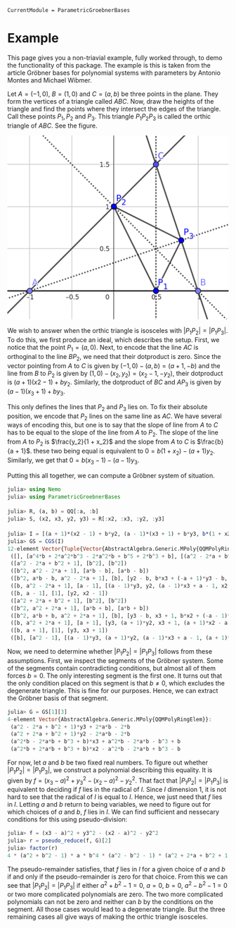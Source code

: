 ```@meta
CurrentModule = ParametricGroebnerBases
```

# Example
This page gives you a non-triavial example, fully worked through, to demo the functionality of this package. The example is this is taken from the article Gröbner bases for polynomial systems with parameters by Antonio Montes and Michael Wibmer.

Let $A = (-1, 0)$, $B = (1, 0)$ and $C = (a, b)$ be three points in the plane. They form the vertices of a triangle called $ABC$. Now, draw the heights of the triangle and find the points where they intersect the edges of the triangle. Call these points $P_1, P_2$ and $P_3$. This triangle $P_1 P_2 P_3$ is called the orthic triangle of $ABC$. See the figure.

![A triangle with its orthic triangle drawn](geogebra_setup.png)

We wish to answer when the orthic triangle is isosceles with $|P_1 P_2| = |P_1 P_3|$. To do this, we first produce an ideal, which describes the setup. First, we notice that the point $P_1 = (a, 0)$. Next, to encode that the line $AC$ is orthoginal to the line $B P_2$, we need that their dotproduct is zero. Since the vector pointing from $A$ to $C$ is given by $(-1, 0) - (a, b) = (a + 1, -b)$ and the line from $B$ to $P_2$ is given by $(1, 0) - (x_2, y_2) = (x_2 - 1, -y_2)$, their dotproduct is $(a + 1)(x2 - 1) + b y_2$. Similarly, the dotproduct of $BC$ and $A P_3$ is given by $(a - 1)(x_3 + 1) + b y_3$.

This only defines the lines that $P_2$ and $P_3$ lies on. To fix their absolute position, we encode that $P_2$ lines on the same line as $AC$. We have several ways of encoding this, but one is to say that the slope of line from $A$ to $C$ has to be equal to the slope of the line from $A$ to $P_2$. The slope of the line from $A$ to $P_2$ is $\frac{y_2}{1 + x_2}$ and the slope from $A$ to $C$ is $\frac{b}{a + 1}$. these two being equal is equivalent to $0 = b(1 + x_2) - (a + 1)y_2$. Similarly, we get that $0 = b(x_3 - 1) - (a - 1)y_3$.

Putting this all together, we can compute a Gröbner system of situation.

```julia
julia> using Nemo
julia> using ParametricGroebnerBases

julia> R, (a, b) = QQ[:a, :b]
julia> S, (x2, x3, y2, y3) = R[:x2, :x3, :y2, :y3]

julia> I = [(a + 1)*(x2 - 1) + b*y2, (a - 1)*(x3 + 1) + b*y3, b*(1 + x2) - (a + 1)*y2, b*(x3 - 1) - (a - 1)*y3]
julia> GS = CGS(I)
12-element Vector{Tuple{Vector{AbstractAlgebra.Generic.MPoly{QQMPolyRingElem}}, Vector{AbstractAlgebra.Generic.MPoly{QQMPolyRingElem}}, Vector{AbstractAlgebra.Generic.MPoly{QQMPolyRingElem}}}}:
 ([], [a^4*b + 2*a^2*b^3 - 2*a^2*b + b^5 + 2*b^3 + b], [(a^2 - 2*a + b^2 + 1)*y3 + 2*a*b - 2*b, (a^2 + 2*a + b^2 + 1)*y2 - 2*a*b - 2*b, (a^2*b - 2*a*b + b^3 + b)*x3 + a^2*b - 2*a*b - b^3 + b, (a^2*b + 2*a*b + b^3 + b)*x2 - a^2*b - 2*a*b + b^3 - b])
 ([a^2 - 2*a + b^2 + 1], [b^2], [b^2])
 ([b^2, a^2 - 2*a + 1], [a*b - b], [a*b - b])
 ([b^2, a*b - b, a^2 - 2*a + 1], [b], [y2 - b, b*x3 + (-a + 1)*y3 - b, x2 - 1])
 ([b, a^2 - 2*a + 1], [a - 1], [(a - 1)*y3, y2, (a - 1)*x3 + a - 1, x2 - 1])
 ([b, a - 1], [1], [y2, x2 - 1])
 ([a^2 + 2*a + b^2 + 1], [b^2], [b^2])
 ([b^2, a^2 + 2*a + 1], [a*b + b], [a*b + b])
 ([b^2, a*b + b, a^2 + 2*a + 1], [b], [y3 - b, x3 + 1, b*x2 + (-a - 1)*y2 + b])
 ([b, a^2 + 2*a + 1], [a + 1], [y3, (a + 1)*y2, x3 + 1, (a + 1)*x2 - a - 1])
 ([b, a + 1], [1], [y3, x3 + 1])
 ([b], [a^2 - 1], [(a - 1)*y3, (a + 1)*y2, (a - 1)*x3 + a - 1, (a + 1)*x2 - a - 1])
```

Now, we need to determine whether $|P_1 P_2| = |P_1 P_3|$ follows from these assumptions. First, we inspect the segments of the Gröbner system. Some of the segments contain contradicting conditions, but almost all of them forces $b = 0$. The only interesting segment is the first one. It turns out that the only condition placed on this segment is that $b \neq 0$, which excludes the degenerate triangle. This is fine for our purposes. Hence, we can extract the Gröbner basis of that segment.

```julia
julia> G = GS[1][3]
4-element Vector{AbstractAlgebra.Generic.MPoly{QQMPolyRingElem}}:
 (a^2 - 2*a + b^2 + 1)*y3 + 2*a*b - 2*b
 (a^2 + 2*a + b^2 + 1)*y2 - 2*a*b - 2*b
 (a^2*b - 2*a*b + b^3 + b)*x3 + a^2*b - 2*a*b - b^3 + b
 (a^2*b + 2*a*b + b^3 + b)*x2 - a^2*b - 2*a*b + b^3 - b

```

For now, let $a$ and $b$ be two fixed real numbers. To figure out whether $|P_1 P_2| = |P_1 P_3|$, we construct a polynomial describing this equality. It is given by $f = (x_3 - a)^2 + y_3^2 - (x_2 - a)^2 - y_2^2$. That fact that $|P_1 P_2| = |P_1 P_3|$ is equivalent to deciding if $f$ lies in the radical of $I$. Since $I$ dimension 1, it is not hard to see that the radical of $I$ is equal to $I$. Hence, we just need that $f$ lies in $I$. Letting $a$ and $b$ return to being variables, we need to figure out for which choices of $a$ and $b$, $f$ lies in $I$. We can find sufficient and nessecary conditions for this using pseudo-division:

```julia
julia> f = (x3 - a)^2 + y3^2 - (x2 - a)^2 - y2^2
julia> r = pseudo_reduce(f, G)[2]
julia> factor(r)
4 * (a^2 + b^2 - 1) * a * b^4 * (a^2 - b^2 - 1) * (a^2 + 2*a + b^2 + 1)^3 * (a^2 - 2*a + b^2 + 1)^3
```

The pseudo-remainder satisfies, that $f$ lies in $I$ for a given choice of $a$ and $b$ if and only if the pseudo-remainder is zero for that choice. From this we can see that $|P_1 P_2| = |P_1 P_3|$ if either $a^2 + b^2 - 1 = 0$, $a = 0$, $b = 0$, $a^2 - b^2 - 1 = 0$ or two more complicated polynomials are zero. The two more complicated polynomials can not be zero and neither can $b$ by the conditions on the segment. All those cases would lead to a degenerate triangle. But the three remaining cases all give ways of making the orthic triangle isosceles.


